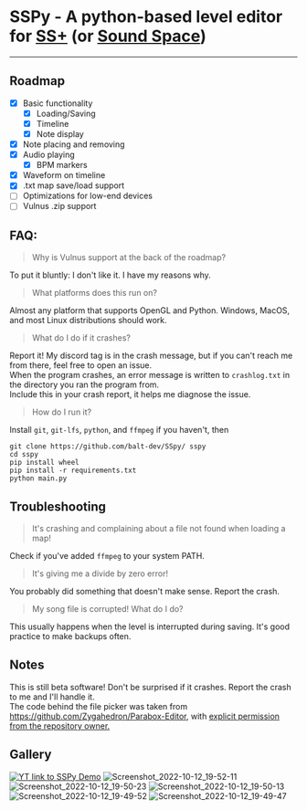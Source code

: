 # SSPy - A python-based level editor for [SS+](https://chedski.itch.io/sound-space-plus) (or [Sound Space](https://www.roblox.com/games/2677609345/FREE-Sound-Space-Music-Rhythm))



---
## Roadmap
- [x] Basic functionality
  - [x] Loading/Saving
  - [x] Timeline
  - [x] Note display
- [x] Note placing and removing
- [x] Audio playing
  - [x] BPM markers
- [x] Waveform on timeline
- [x] .txt map save/load support
- [ ] Optimizations for low-end devices
- [ ] Vulnus .zip support

## FAQ:

> Why is Vulnus support at the back of the roadmap?

To put it bluntly: I don't like it. I have my reasons why.

> What platforms does this run on?

Almost any platform that supports OpenGL and Python. Windows, MacOS, and most Linux distributions should work.

> What do I do if it crashes?

Report it! My discord tag is in the crash message, but if you can't reach me from there, feel free to open an issue.\
When the program crashes, an error message is written to `crashlog.txt` in the directory you ran the program from.\
Include this in your crash report, it helps me diagnose the issue.

> How do I run it?

Install `git`, `git-lfs`, `python`, and `ffmpeg` if you haven't, then
```
git clone https://github.com/balt-dev/SSpy/ sspy
cd sspy
pip install wheel
pip install -r requirements.txt
python main.py
```
## Troubleshooting

> It's crashing and complaining about a file not found when loading a map!

Check if you've added `ffmpeg` to your system PATH.

> It's giving me a divide by zero error!

You probably did something that doesn't make sense. Report the crash.

> My song file is corrupted! What do I do?

This usually happens when the level is interrupted during saving. It's good practice to make backups often.

## Notes

This is still beta software! Don't be surprised if it crashes. Report the crash to me and I'll handle it.\
The code behind the file picker was taken from https://github.com/Zygahedron/Parabox-Editor, with [explicit permission from the repository owner.][1]


[1]: https://i.imgur.com/7JyRsjb.png (Permission proof)

## Gallery
[![YT link to SSPy Demo](https://img.youtube.com/vi/30xzC9m12Xg/0.jpg)](https://www.youtube.com/watch?v=30xzC9m12Xg)
![Screenshot_2022-10-12_19-52-11](https://user-images.githubusercontent.com/59123926/195474222-8ba3a165-2e4d-4bd2-820a-be3030b87f91.png)
![Screenshot_2022-10-12_19-50-23](https://user-images.githubusercontent.com/59123926/195474223-afc23cc3-d870-45e6-902e-eda1d004826e.png)
![Screenshot_2022-10-12_19-50-13](https://user-images.githubusercontent.com/59123926/195474224-f43697fe-108e-4e56-bf78-96bbc33d405b.png)
![Screenshot_2022-10-12_19-49-52](https://user-images.githubusercontent.com/59123926/195474225-78400263-58f2-42e2-8b3e-45f2254a56e0.png)
![Screenshot_2022-10-12_19-49-47](https://user-images.githubusercontent.com/59123926/195474226-8ac4c514-8c5f-44b9-9f20-72d3b43446e2.png)
